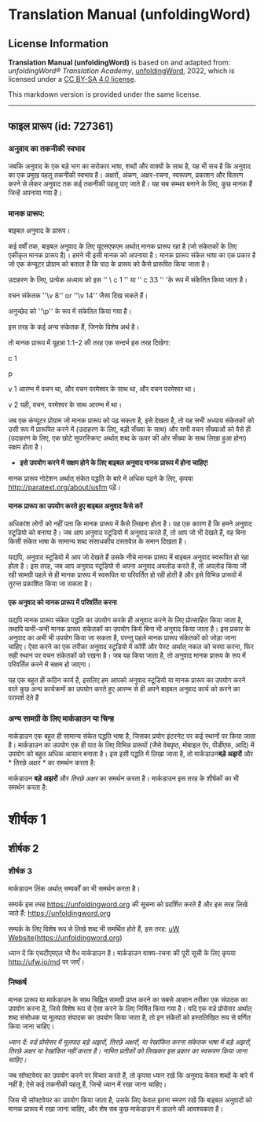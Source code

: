 # Translation Manual (unfoldingWord)

## License Information

**Translation Manual (unfoldingWord)** is based on and adapted from: _unfoldingWord® Translation Academy_, [unfoldingWord](https://unfoldingword.org/utw), 2022, which is licensed under a [CC BY-SA 4.0 license](https://creativecommons.org/licenses/by-sa/4.0/legalcode.en).

This markdown version is provided under the same license.



--------------------------------

## फाइल प्रारूप (id: 727361)

### अनुवाद का तकनीकी स्वभाव

जबकि अनुवाद के एक बड़े भाग का सरोकार भाषा, शब्दों और वाक्यों के साथ है, यह भी सच है कि अनुवाद का एक प्रमुख पहलू तकनीकी स्वभाव है। अक्षरों, अंकण, अक्षर\-रचना, स्वरूपण, प्रकाशन और वितरण करने से लेकर अनुवाद तक कई तकनीकी पहलू पाए जाते हैं। यह सब सम्भव बनाने के लिए, कुछ मानक हैं जिन्हें अपनाया गया है।

### मानक प्रारूप:

बाइबल अनुवाद के प्रारूप।

कई वर्षों तक, बाइबल अनुवाद के लिए यूएसएफएम अर्थात् मानक प्रारूप रहा है (जो संकेतकों के लिए एकीकृत मानक प्रारूप है)। हमने भी इसी मानक को अपनाया है। मानक प्रारूप संकेत भाषा का एक प्रकार है जो एक कंप्यूटर प्रोग्राम को बताता है कि पाठ के प्रारूप को कैसे प्रारूपित किया जाता है।

उदाहरण के लिए, प्रत्येक अध्याय को इस '' \\ c 1 '' या '' c 33 '' 'के रूप में संकेतित किया जाता है।

वचन संकेतक ''\\v 8'' or ''\\v 14'' जैसा दिख सकते हैं।

अनुच्छेद को ''\\p'' के रूप में संकेतित किया गया है।

इस तरह के कई अन्य संकेतक हैं, जिनके विशेष अर्थ है।

तो मानक प्रारूप में यूहन्ना 1:1–2 की तरह एक सन्दर्भ इस तरह दिखेगा:

c 1

p

v 1 आरम्भ में वचन था, और वचन परमेश्वर के साथ था, और वचन परमेश्वर था।

v 2 यही, वचन, परमेश्वर के साथ आरम्भ में था।

जब एक कंप्यूटर प्रोग्राम जो मानक प्रारूप को पढ़ सकता है, इसे देखता है, तो यह सभी अध्याय संकेतकों को उसी रूप में प्रारूपित करने में (उदाहरण के लिए, बड़ी सँख्या के साथ) और सभी वचन सँख्याओं को वैसे ही (उदाहरण के लिए, एक छोटे सुपरस्क्रिप्ट अर्थात् शब्द के ऊपर की ओर सँख्या के साथ लिखा हुआ होना) सक्षम होता है।

* **इसे उपयोग करने में सक्षम होने के लिए बाइबल अनुवाद मानक प्रारूप में होना चाहिए!**

मानक प्रारूप नोटेशन अर्थात् संकेत पद्धति के बारे में अधिक पढ़ने के लिए, कृपया http://paratext.org/about/usfm पढ़ें।

#### मानक प्रारूप का उपयोग करते हुए बाइबल अनुवाद कैसे करें

अधिकांश लोगों को नहीं पता कि मानक प्रारूप में कैसे लिखना होता है। यह एक कारण है कि हमने अनुवाद स्टूडियो को बनाया है। जब आप अनुवाद स्टूडियो में अनुवाद करते हैं, तो आप जो भी देखते हैं, वह बिना किसी संकेत भाषा के सामान्य शब्द संसाधकीय दस्तावेज़ के समान दिखता है।

यद्यपि, अनुवाद स्टूडियो में आप जो देखते हैं उसके नीचे मानक प्रारूप में बाइबल अनुवाद स्वरूपित हो रहा होता है। इस तरह, जब आप अनुवाद स्टूडियो से अपना अनुवाद अपलोड करते हैं, तो अपलोड किया जी रही सामग्री पहले से ही मानक प्रारूप में स्वरूपित या परिवर्तित हो रही होती है और इसे विभिन्न प्रारूपों में तुरन्त प्रकाशित किया जा सकता है।

#### एक अनुवाद को मानक प्रारूप में परिवर्तित करना

यद्यपि मानक प्रारूप संकेत पद्धति का उपयोग करके ही अनुवाद करने के लिए प्रोत्साहित किया जाता है, तथापि कभी\-कभी मानक प्रारूप संकेतकों का उपयोग किये बिना भी अनुवाद किया जाता है। इस प्रकार के अनुवाद का अभी भी उपयोग किया जा सकता है, परन्तु पहले मानक प्रारूप संकेतकों को जोड़ा जाना चाहिए। ऐसा करने का एक तरीका अनुवाद स्टूडियो में कॉपी और पेस्ट अर्थात् नकल को चस्पा करना, फिर सही स्थान पर वचन संकेतकों को रखना है। जब यह किया जाता है, तो अनुवाद मानक प्रारूप के रूप में परिवर्तित करने में सक्षम हो जाएगा।

यह एक बहुत ही कठिन कार्य है, इसलिए हम आपको अनुवाद स्टूडियो या मानक प्रारूप का उपयोग करने वाले कुछ अन्य कार्यक्रमों का उपयोग करते हुए आरम्भ से ही अपने बाइबल अनुवाद कार्य को करने का परामर्श देते हैं

### अन्य सामग्री के लिए मार्कडाउन या चिन्ह

मार्कडाउन एक बहुत ही सामान्य संकेत पद्धति भाषा है, जिसका प्रयोग इंटरनेट पर कई स्थानों पर किया जाता है। मार्कडाउन का उपयोग एक ही पाठ के लिए विभिन्न प्रारूपों (जैसे वेबपृष्ठ, मोबाइल ऐप, पीडीएफ, आदि) में उपयोग को बहुत अधिक आसान बनाता है। इस इसी पद्धति में लिखा जाता है, तो मार्कडाउन**बड़े अझरों** और \* तिरछे अक्षर \* का समर्थन करता है:

मार्कडाउन **बड़े अझरों** और *तिरछे अक्षर* का समर्थन करता है। मार्कडाउन इस तरह के शीर्षकों का भी समर्थन करता है:

शीर्षक 1
========

शीर्षक 2
--------

### शीर्षक 3

मार्कडाउन लिंक अर्थात् सम्पर्कों का भी समर्थन करता है।

सम्पर्क इस तरह https://unfoldingword.org की सूचना को प्रदर्शित करते हैं और इस तरह लिखे जाते हैं: https://unfoldingword.org

सम्पर्क के लिए विशेष रूप से लिखे शब्द भी समर्थित होते हैं, इस तरह: [uW Website](http://ufw.io/ts/)(https://unfoldingword.org)

ध्यान दें कि एचटीएमएल भी वैध मार्कडाउन है। मार्कडाउन वाक्य\-रचना की पूरी सूची के लिए कृपया http://ufw.io/md पर जाएँ।

### निष्कर्ष

मानक प्रारूप या मार्कडाउन के साथ चिह्नित सामग्री प्राप्त करने का सबसे आसान तरीका एक संपादक का उपयोग करना है, जिसे विशेष रूप से ऐसा करने के लिए निर्मित किया गया है। यदि एक वर्ड प्रोसेसर अर्थात् शब्द संसोधक या मूलपाठ संपादक का उपयोग किया जाता है, तो इन संकेतों को हस्तलिखित रूप से वर्णित किया जाना चाहिए।

*ध्यान दें: वर्ड प्रोसेसर में मूलपाठ बड़े अझरों, तिरछे अक्षरों, या रेखांकित करना संकेतक भाषा में बड़े अझरों, तिरछे अक्षर या रेखांकित नहीं करता है। नामित प्रतीकों को लिखकर इस प्रकार का स्वरूपण किया जाना चाहिए।*

जब सॉफ्टवेयर का उपयोग करने पर विचार करते हैं, तो कृपया ध्यान रखें कि अनुवाद केवल शब्दों के बारे में नहीं है; ऐसे कई तकनीकी पहलू हैं, जिन्हें ध्यान में रखा जाना चाहिए।

जिस भी सॉफ्टवेयर का उपयोग किया जाता है, उसके लिए केवल इतना स्मरण रखें कि बाइबल अनुवादों को मानक प्रारूप में रखा जाना चाहिए, और शेष सब कुछ मार्कडाउन में डालने की आवश्यकता है।


